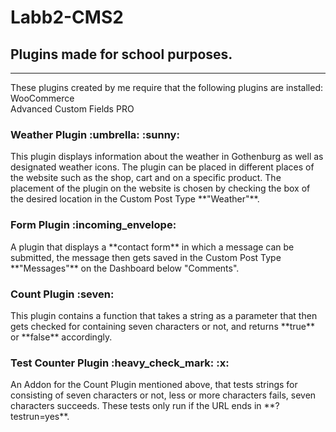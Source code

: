 # Labb2-CMS2
<h2> Plugins made for school purposes.</h2>
<hr>
These plugins created by me require that the following plugins are installed: <br>
WooCommerce <br>
Advanced Custom Fields PRO

<h3> Weather Plugin :umbrella: :sunny: </h3>
This plugin displays information about the weather in Gothenburg as well as designated weather icons. The plugin can be placed in different places of the website such as the shop, cart and on a specific product. The placement of the plugin on the website is chosen by checking the box of the desired location in the Custom Post Type **"Weather"**. 


<h3> Form Plugin :incoming_envelope:</h3>
A plugin that displays a **contact form** in which a message can be submitted, the message then gets saved in the Custom Post Type **"Messages"** on the Dashboard below "Comments".



<h3> Count Plugin  :seven: </h3>
This plugin contains a function that takes a string as a parameter that then gets checked for containing seven characters or not, and returns **true** or **false** accordingly. 



<h3> Test Counter Plugin  :heavy_check_mark:  :x: </h3>
An Addon for the Count Plugin mentioned above, that tests strings for consisting of seven characters or not, less or more characters fails, seven characters succeeds. These tests only run if the URL ends in **?testrun=yes**. 
